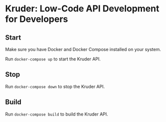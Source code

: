 # Kruder: Low-Code API Development for Developers

## Start

Make sure you have Docker and Docker Compose installed on your system.

Run `docker-compose up` to start the Kruder API.

## Stop

Run `docker-compose down` to stop the Kruder API.

## Build

Run `docker-compose build` to build the Kruder API.
